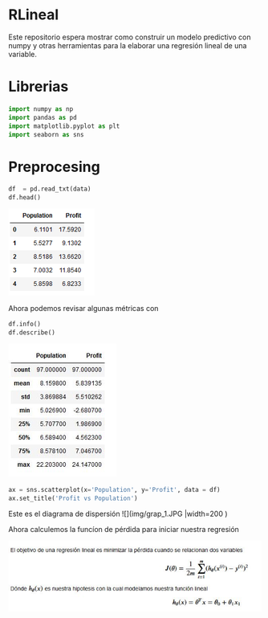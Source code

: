 # RLineal
Este repositorio espera mostrar como construir un modelo predictivo con numpy y otras herramientas para la elaborar una regresión lineal de una variable.

# Librerias

``` python 
import numpy as np
import pandas as pd
import matplotlib.pyplot as plt
import seaborn as sns
```


# Preprocesing
```python
df  = pd.read_txt(data)
df.head() 
```
![](img/head.JPG)

Ahora podemos revisar algunas métricas con 

```python
df.info()
df.describe()
```
![](img/describe.JPG)

``` python 
ax = sns.scatterplot(x='Population', y='Profit', data = df)
ax.set_title('Profit vs Population')
```

Este es el diagrama de dispersión
![](img/grap_1.JPG |width=200 ) 

Ahora calculemos la funcíon de pérdida  para iniciar nuestra regresión

![](img/Latex_1.JPG)



